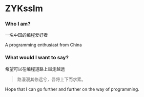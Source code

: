 # ZYKsslm
### Who I am?
一名中国的编程爱好者

A programming enthusiast from China

### What would I want to say?
希望可以在编程道路上越走越远
>路漫漫其修远兮，吾将上下而求索。

Hope that I can go further and further on the way of programming.
